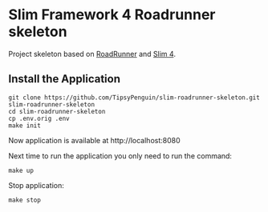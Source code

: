 # Slim Framework 4 Roadrunner skeleton
Project skeleton based on [RoadRunner](https://github.com/spiral/roadrunner) and [Slim 4](https://github.com/slimphp/Slim).

## Install the Application
```
git clone https://github.com/TipsyPenguin/slim-roadrunner-skeleton.git slim-roadrunner-skeleton
cd slim-roadrunner-skeleton
cp .env.orig .env
make init
```

Now application is available at http://localhost:8080

Next time to run the application you only need to run the command:
```
make up
```
Stop application:
```
make stop
```

